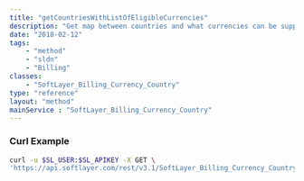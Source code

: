 ```yaml
---
title: "getCountriesWithListOfEligibleCurrencies"
description: "Get map between countries and what currencies can be supported for customers in that country. "
date: "2018-02-12"
tags:
    - "method"
    - "sldn"
    - "Billing"
classes:
    - "SoftLayer_Billing_Currency_Country"
type: "reference"
layout: "method"
mainService : "SoftLayer_Billing_Currency_Country"
---
```


### Curl Example
```bash
curl -u $SL_USER:$SL_APIKEY -X GET \
'https://api.softlayer.com/rest/v3.1/SoftLayer_Billing_Currency_Country/getCountriesWithListOfEligibleCurrencies'
```
